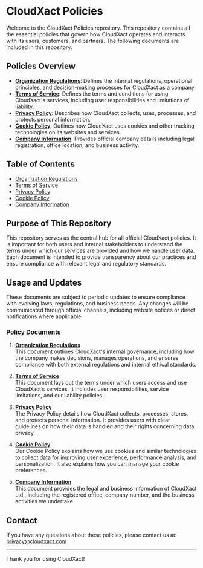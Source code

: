 # CloudXact Policies

Welcome to the CloudXact Policies repository. This repository contains all the essential policies that govern how CloudXact operates and interacts with its users, customers, and partners. The following documents are included in this repository:

## Policies Overview

- **[Organization Regulations](organization-regulations.md)**: Defines the internal regulations, operational principles, and decision-making processes for CloudXact as a company.
- **[Terms of Service](terms.md)**: Defines the terms and conditions for using CloudXact's services, including user responsibilities and limitations of liability.
- **[Privacy Policy](privacy-policy.md)**: Describes how CloudXact collects, uses, processes, and protects personal information.
- **[Cookie Policy](cookie-policy.md)**: Outlines how CloudXact uses cookies and other tracking technologies on its websites and services.
- **[Company Information](company-information.md)**: Provides official company details including legal registration, office location, and business activity.

## Table of Contents

- [Organization Regulations](organization-regulations.md)
- [Terms of Service](terms.md)
- [Privacy Policy](privacy-policy.md)
- [Cookie Policy](cookie-policy.md)
- [Company Information](company-information.md)

## Purpose of This Repository

This repository serves as the central hub for all official CloudXact policies. It is important for both users and internal stakeholders to understand the terms under which our services are provided and how we handle user data. Each document is intended to provide transparency about our practices and ensure compliance with relevant legal and regulatory standards.

## Usage and Updates

These documents are subject to periodic updates to ensure compliance with evolving laws, regulations, and business needs. Any changes will be communicated through official channels, including website notices or direct notifications where applicable.

### Policy Documents

1. **[Organization Regulations](organization-regulations.md)**  
   This document outlines CloudXact's internal governance, including how the company makes decisions, manages operations, and ensures compliance with both external regulations and internal ethical standards.

2. **[Terms of Service](terms.md)**  
   This document lays out the terms under which users access and use CloudXact’s services. It includes user responsibilities, service limitations, and our liability policies.

3. **[Privacy Policy](privacy-policy.md)**  
   The Privacy Policy details how CloudXact collects, processes, stores, and protects personal information. It provides users with clear guidelines on how their data is handled and their rights concerning data privacy.

4. **[Cookie Policy](cookie-policy.md)**  
   Our Cookie Policy explains how we use cookies and similar technologies to collect data for improving user experience, performance analysis, and personalization. It also explains how you can manage your cookie preferences.

5. **[Company Information](company-information.md)**  
   This document provides the legal and business information of CloudXact Ltd., including the registered office, company number, and the business activities we undertake.

## Contact

If you have any questions about these policies, please contact us at:  
[privacy@cloudxact.com](mailto:privacy@cloudxact.com)

---

Thank you for using CloudXact!
